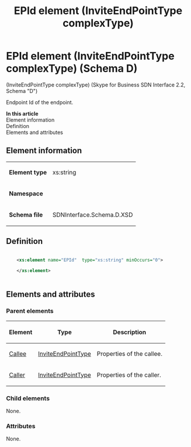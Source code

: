 ﻿---
title: EPId element (InviteEndPointType complexType) 
description: Describes the Schema D iteration of the EPId element (InviteEndPointType complexType) and provides the element's definition and parent elements.
TOCTitle: EPId element (InviteEndPointType complexType)
ms:assetid: 27e86971-495f-ea42-672a-bd7345c8f254
ms:mtpsurl: https://msdn.microsoft.com/library/Mt170861(v=office.16)
ms:contentKeyID: 65855437
ms.date: 08/24/2015
mtps_version: v=office.16
dev_langs:
- xml
---

# EPId element (InviteEndPointType complexType) (Schema D)

(InviteEndPointType complexType) (Skype for Business SDN Interface 2.2, Schema "D")

Endpoint Id of the endpoint.


**In this article**  
Element information  
Definition  
Elements and attributes  

## Element information

<table>
<colgroup>

</colgroup>
<tbody>
<tr class="odd">
<td><p><strong>Element type</strong></p></td>
<td><p>xs:string</p></td>
</tr>
<tr class="even">
<td><p><strong>Namespace</strong></p></td>
<td><p></p></td>
</tr>
<tr class="odd">
<td><p><strong>Schema file</strong></p></td>
<td><p>SDNInterface.Schema.D.XSD</p></td>
</tr>
</tbody>
</table>


## Definition

```xml

    <xs:element name="EPId"  type="xs:string" minOccurs="0">
    
    </xs:element>
  
```

## Elements and attributes

### Parent elements

<table>
<colgroup>

</colgroup>
<thead>
<tr class="header">
<th><p>Element</p></th>
<th><p>Type</p></th>
<th><p>Description</p></th>
</tr>
</thead>
<tbody>
<tr class="odd">
<td><p><a href="callee-element-invitetype-complextype-skype-for-business-sdn-interface-2-2-schema-d.md">Callee</a></p></td>
<td><p><a href="inviteendpointtype-complextype-skype-for-business-sdn-interface-2-2-schema-d.md">InviteEndPointType</a></p></td>
<td><p>Properties of the callee.</p></td>
</tr>
<tr class="even">
<td><p><a href="caller-element-invitetype-complextype-skype-for-business-sdn-interface-2-2-schema-d.md">Caller</a></p></td>
<td><p><a href="inviteendpointtype-complextype-skype-for-business-sdn-interface-2-2-schema-d.md">InviteEndPointType</a></p></td>
<td><p>Properties of the caller.</p></td>
</tr>
</tbody>
</table>


### Child elements

None.

### Attributes

None.

